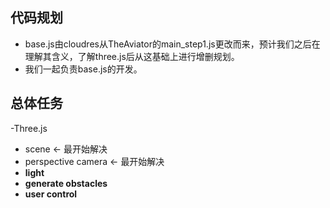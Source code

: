 ## 代码规划

- base.js由cloudres从TheAviator的main_step1.js更改而来，预计我们之后在理解其含义，了解three.js后从这基础上进行增删规划。
- 我们一起负责base.js的开发。





## 总体任务

-Three.js

- scene ← 最开始解决
- perspective camera ← 最开始解决
- **light**
- **generate obstacles**
- **user control**